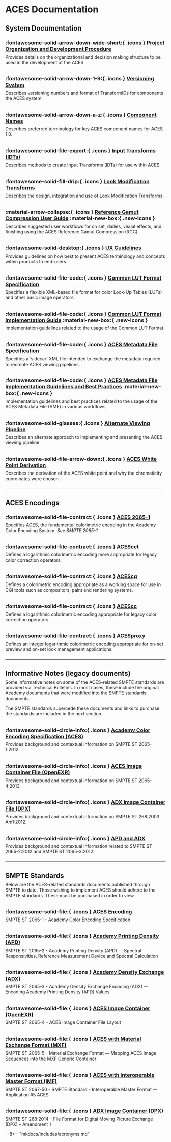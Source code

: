 ACES Documentation
================

System Documentation
----------------

### :fontawesome-solid-arrow-down-wide-short:{ .icons } [Project Organization and Development Procedure](https://aces.mp/P-2019_001)
Provides details on the organizational and decision making structure to be used in the development of the ACES.

### :fontawesome-solid-arrow-down-1-9:{ .icons } [Versioning System](http://j.mp/S-2014-002)
Describes versioning numbers and format of TransformIDs for components the ACES system.

### :fontawesome-solid-arrow-down-a-z:{ .icons } [Component Names](http://j.mp/TB-2014-012)
Describes preferred terminology for key ACES component names for ACES 1.0.

### :fontawesome-solid-file-export:{ .icons } [Input Transforms (IDTs)](http://j.mp/P-2013-001)
Describes methods to create Input Transforms (IDTs) for use within ACES.

### :fontawesome-solid-fill-drip:{ .icons } [Look Modification Transforms](http://j.mp/TB-2014-010)
Describes the design, integration and use of Look Modification Transforms.

### :material-arrow-collapse:{ .icons } [Reference Gamut Compression User Guide](guides/rgc-user/) :material-new-box:{ .new-icons }
Describes suggested user workflows for on set, dailies, visual effects, and finishing using the ACES Reference Gamut Compression (RGC)

### :fontawesome-solid-desktop:{ .icons } [UX Guidelines](http://j.mp/TB-2014-002)
Provides guidelines on how best to present ACES terminology and concepts within products to end-users.

### :fontawesome-solid-file-code:{ .icons } [Common LUT Format Specification](specifications/clf/)
Specifies a flexible XML-based file format for color Look-Up Tables (LUTs) and other basic image operators.

### :fontawesome-solid-file-code:{ .icons } [Common LUT Format Implementation Guide](guides/clf/) :material-new-box:{ .new-icons }
Implementation guidelines related to the usage of the Common LUT Format.

### :fontawesome-solid-file-code:{ .icons } [ACES Metadata File Specification](https://aces.mp/S-2019-001)
Specifies a ‘sidecar’ XML file intended to exchange the metadata required to recreate ACES viewing pipelines.

### :fontawesome-solid-file-code:{ .icons } [ACES Metadata File Implementation Guidelines and Best Practices](guides/amf/) :material-new-box:{ .new-icons }
Implementation guidelines and best practices related to the usage of the ACES Metadata File (AMF) in various workflows

### :fontawesome-solid-glasses:{ .icons } [Alternate Viewing Pipeline](http://j.mp/TB-2014-013)
Describes an alternate approach to implementing and presenting the ACES viewing pipeline.

### :fontawesome-solid-file-arrow-down:{ .icons } [ACES White Point Derivation](http://j.mp/TB-2018-001)
Describes the derivation of the ACES white point and why the chromaticity coordinates were chosen.

----------------

ACES Encodings
----------------

### :fontawesome-solid-file-contract:{ .icons } [ACES 2065-1](http://j.mp/TB-2014-004)
Specifies ACES, the fundamental colorimetric encoding in the Academy Color Encoding System.
*See SMPTE 2065-1*

### :fontawesome-solid-file-contract:{ .icons } [ACEScct](http://j.mp/S-2016-001_)
Defines a logarithmic colorimetric encoding more appropriate for legacy color correction operators.

### :fontawesome-solid-file-contract:{ .icons } [ACEScg](http://j.mp/S-2014-004)
Defines a colorimetric encoding appropriate as a working space for use in CGI tools such as compositors, paint and rendering systems.

### :fontawesome-solid-file-contract:{ .icons } [ACEScc](http://j.mp/S-2014-003)
Defines a logarithmic colorimetric encoding appropriate for legacy color correction operators.

### :fontawesome-solid-file-contract:{ .icons } [ACESproxy](http://j.mp/S-2013-001)
Defines an integer logarithmic colorimetric encoding appropriate for on-set preview and on-set look management applications.

----------------

Informative Notes (legacy documents)
----------------

Some informative notes on some of the ACES-related SMPTE standards are provided via Technical Bulletins. In most cases, these include the original Academy documents that were modified into the SMPTE standards documents.

The SMPTE standards supercede these documents and links to purchase the standards are included in the next section.

### :fontawesome-solid-circle-info:{ .icons } [Academy Color Encoding Specification (ACES)](http://j.mp/TB-2014-006)
Provides background and contextual information on SMPTE ST 2065-1:2012.

### :fontawesome-solid-circle-info:{ .icons } [ACES Image Container File (OpenEXR)](http://j.mp/TB-2014-006)
Provides background and contextual information on SMPTE ST 2065-4:2013.

### :fontawesome-solid-circle-info:{ .icons } [ADX Image Container File (DPX)](http://j.mp/TB-2014-007)
Provides background and contextual information on SMPTE ST 268:2003 Am1:2012.

### :fontawesome-solid-circle-info:{ .icons } [APD and ADX](http://j.mp/TB-2014-005) 
Provides background and contextual information related to SMPTE ST 2065-2:2012 and SMPTE ST 2065-3:2012.

----------------

SMPTE Standards
----------------

Below are the ACES-related standards documents published through SMPTE to date. Those wishing to implement ACES should adhere to the SMPTE standards. These must be purchased in order to view.

### :fontawesome-solid-file:{ .icons } [ACES Encoding](https://ieeexplore.ieee.org/servlet/opac?punumber=7289893) 
SMPTE ST 2065-1 - Academy Color Encoding Specification

### :fontawesome-solid-file:{ .icons } [Academy Printing Density (APD)](https://ieeexplore.ieee.org/servlet/opac?punumber=7292041) 
SMPTE ST 2065-2 - Academy Printing Density (APD) — Spectral Responsivities, Reference Measurement Device and Spectral Calculation

### :fontawesome-solid-file:{ .icons } [Academy Density Exchange (ADX)](https://ieeexplore.ieee.org/servlet/opac?punumber=7291492) 
SMPTE ST 2065-3 - Academy Density Exchange Encoding (ADX) — Encoding Academy Printing Density (APD) Values

### :fontawesome-solid-file:{ .icons } [ACES Image Container (OpenEXR)](https://ieeexplore.ieee.org/servlet/opac?punumber=7290439) 
SMPTE ST 2065-4 - ACES Image Container File Layout

### :fontawesome-solid-file:{ .icons } [ACES with Material Exchange Format (MXF)](https://ieeexplore.ieee.org/servlet/opac?punumber=7748436) 
SMPTE ST 2065-5 - Material Exchange Format — Mapping ACES Image Sequences into the MXF Generic Container

### :fontawesome-solid-file:{ .icons } [ACES with Interoperable Master Format (IMF)](https://ieeexplore.ieee.org/document/8320049) 
SMPTE ST 2067-50 - SMPTE Standard - Interoperable Master Format — Application #5 ACES

### :fontawesome-solid-file:{ .icons } [ADX Image Container (DPX)](https://ieeexplore.ieee.org/servlet/opac?punumber=7291018) 
SMPTE ST 268:2014 – File Format for Digital Moving Picture Exchange (DPX) – Amendment 1

<!-- Page specific styles -->
<style>
    [data-md-color-scheme="aces-light"] { --md-typeset-a-color: #OOOOOO;}
    [data-md-color-scheme="slate"] { --md-typeset-a-color: #FFFFFF;}
    .icons { color: #e0b700; scale: 0.9; position: relative; top: 2px;} 
    .new-icons { color: #e0b700; scale: 1.3; position: relative; top: 2px; left: 5px;} 
    p { position: relative; top: -10px;}
    .md-sidebar--secondary .md-nav__list .md-nav__list {display: none}
</style>

<!-- Include acronyms-->
--8<-- "mkdocs/includes/acronyms.md"


